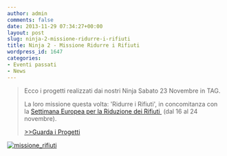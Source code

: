```yaml
---
author: admin
comments: false
date: 2013-11-29 07:34:27+00:00
layout: post
slug: ninja-2-missione-ridurre-i-rifiuti
title: Ninja 2 - Missione Ridurre i Rifiuti
wordpress_id: 1647
categories:
- Eventi passati
- News
---
```


<blockquote>Ecco i progetti realizzati dai nostri Ninja Sabato 23 Novembre in TAG.

La loro missione questa volta: 'Ridurre i Rifiuti', in concomitanza con la [Settimana Europea per la Riduzione dei Rifiuti ](//www.ecodallecitta.it/menorifiuti/) (dal 16 al 24 novembre).

[>>Guarda i Progetti](//scratch.mit.edu/studios/290294/)</blockquote>


[![missione_rifiuti](//coderdojomilano.it/wp-content/uploads/2013/11/missione_rifiuti.jpg)](//scratch.mit.edu/studios/290294/)
